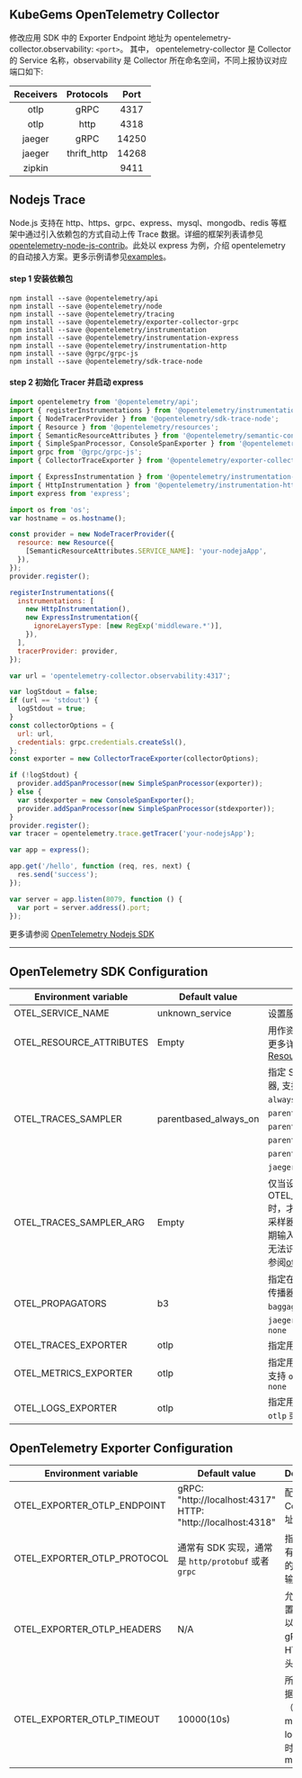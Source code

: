 <BaseAlertTip message="在使用前请联系集群管理员开启 KubeGems Observability 相关的组件。" />

## KubeGems OpenTelemetry Collector

修改应用 SDK 中的 Exporter Endpoint 地址为 opentelemetry-collector.observability: `<port>`。 其中， opentelemetry-collector 是 Collector 的 Service 名称，observability 是 Collector 所在命名空间，不同上报协议对应端口如下:

| Receivers |  Protocols  | Port  |
| :-------: | :---------: | :---: |
|   otlp    |    gRPC     | 4317  |
|   otlp    |    http     | 4318  |
|  jaeger   |    gRPC     | 14250 |
|  jaeger   | thrift_http | 14268 |
|  zipkin   |             | 9411  |

## Nodejs Trace

Node.js 支持在 http、https、grpc、express、mysql、mongodb、redis 等框架中通过引入依赖包的方式自动上传 Trace 数据。详细的框架列表请参见[opentelemetry-node-js-contrib](https://github.com/open-telemetry/opentelemetry-js-contrib)。此处以 express 为例，介绍 opentelemetry 的自动接入方案。更多示例请参见[examples](https://github.com/open-telemetry/opentelemetry-js-contrib/tree/main/examples)。

#### step 1 安装依赖包

```
npm install --save @opentelemetry/api
npm install --save @opentelemetry/node
npm install --save @opentelemetry/tracing
npm install --save @opentelemetry/exporter-collector-grpc
npm install --save @opentelemetry/instrumentation
npm install --save @opentelemetry/instrumentation-express
npm install --save @opentelemetry/instrumentation-http
npm install --save @grpc/grpc-js
npm install --save @opentelemetry/sdk-trace-node
```

#### step 2 初始化 Tracer 并启动 express

```javascript
import opentelemetry from '@opentelemetry/api';
import { registerInstrumentations } from '@opentelemetry/instrumentation';
import { NodeTracerProvider } from '@opentelemetry/sdk-trace-node';
import { Resource } from '@opentelemetry/resources';
import { SemanticResourceAttributes } from '@opentelemetry/semantic-conventions';
import { SimpleSpanProcessor, ConsoleSpanExporter } from '@opentelemetry/tracing';
import grpc from '@grpc/grpc-js';
import { CollectorTraceExporter } from '@opentelemetry/exporter-collector-grpc';

import { ExpressInstrumentation } from '@opentelemetry/instrumentation-express';
import { HttpInstrumentation } from '@opentelemetry/instrumentation-http';
import express from 'express';

import os from 'os';
var hostname = os.hostname();

const provider = new NodeTracerProvider({
  resource: new Resource({
    [SemanticResourceAttributes.SERVICE_NAME]: 'your-nodejaApp',
  }),
});
provider.register();

registerInstrumentations({
  instrumentations: [
    new HttpInstrumentation(),
    new ExpressInstrumentation({
      ignoreLayersType: [new RegExp('middleware.*')],
    }),
  ],
  tracerProvider: provider,
});

var url = 'opentelemetry-collector.observability:4317';

var logStdout = false;
if (url == 'stdout') {
  logStdout = true;
}
const collectorOptions = {
  url: url,
  credentials: grpc.credentials.createSsl(),
};
const exporter = new CollectorTraceExporter(collectorOptions);

if (!logStdout) {
  provider.addSpanProcessor(new SimpleSpanProcessor(exporter));
} else {
  var stdexporter = new ConsoleSpanExporter();
  provider.addSpanProcessor(new SimpleSpanProcessor(stdexporter));
}
provider.register();
var tracer = opentelemetry.trace.getTracer('your-nodejsApp');

var app = express();

app.get('/hello', function (req, res, next) {
  res.send('success');
});

var server = app.listen(8079, function () {
  var port = server.address().port;
});
```

更多请参阅 [OpenTelemetry Nodejs SDK](https://www.npmjs.com/package/@opentelemetry/sdk-metrics-base)

---

## OpenTelemetry SDK Configuration

| Environment variable | Default value | Description |
| --- | --- | --- |
| OTEL_SERVICE_NAME | unknown_service | 设置服务名 `service.name` |
| OTEL_RESOURCE_ATTRIBUTES | Empty | 用作资源属性的键值对。有关更多详细信息，请参阅 [Resource SDK](https://opentelemetry.io/docs/reference/specification/resource/sdk/#specifying-resource-information-via-an-environment-variable) |
| OTEL_TRACES_SAMPLER | parentbased_always_on | 指定 SDK 用于采样跟踪的采样器, 支持 `always_on`、`always_off`、`traceidratio`、`parentbased_always_on`、`parentbased_always_off`、`parentbased_traceidratio`、`parentbased_jaeger_remote`、`jaeger_remote` 或者 `xray` |
| OTEL_TRACES_SAMPLER_ARG | Empty | 仅当设置 OTEL_TRACES_SAMPLER 时，才会使用指定的值。每个采样器类型都定义了自己的预期输入（如果有的话）。无效或无法识别的输入记录为错误, 请参阅[otel_traces_sampler_arg](https://opentelemetry.io/docs/concepts/sdk-configuration/general-sdk-configuration/#otel_traces_sampler_arg) |
| OTEL_PROPAGATORS | b3 | 指定在逗号分隔列表中使用的传播器, 支持 `tracecontext`、`baggage`、`b3`、`b3multi`、`jaeger`、`xray`、`ottrace` 或者 `none` |
| OTEL_TRACES_EXPORTER | otlp | 指定用于 trace 的 exporter |
| OTEL_METRICS_EXPORTER | otlp | 指定用于 metrics 的 exporter,支持 `otlp`、`prometheus` 或者 `none` |
| OTEL_LOGS_EXPORTER | otlp | 指定用于 log 的 exporter,支持 `otlp` 或者 `none` |

## OpenTelemetry Exporter Configuration

| Environment variable | Default value | Description |
| --- | --- | --- |
| OTEL_EXPORTER_OTLP_ENDPOINT | gRPC: "http://localhost:4317" <br /> HTTP: "http://localhost:4318" | 配置 OTEL Collector 地址 |
| OTEL_EXPORTER_OTLP_PROTOCOL | 通常有 SDK 实现，通常是 `http/protobuf` 或者 `grpc` | 指定用于所有遥测数据的 OTLP 传输协议 |
| OTEL_EXPORTER_OTLP_HEADERS | N/A | 允许您将配置为键值对以添加到的 gRPC 或 HTTP 请求头中 |
| OTEL_EXPORTER_OTLP_TIMEOUT | 10000(10s) | 所有上报数据（traces、metrics、logs）的超时值，单位 ms |
